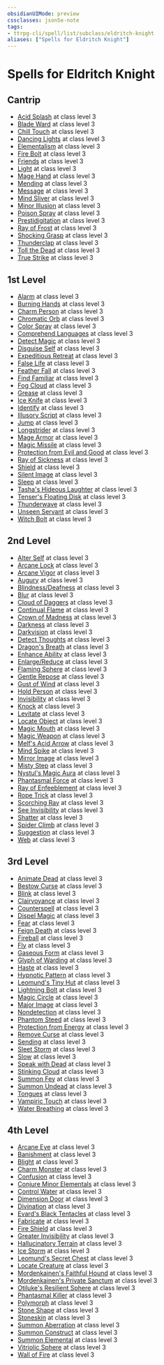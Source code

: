 ```yaml
---
obsidianUIMode: preview
cssclasses: json5e-note
tags:
- ttrpg-cli/spell/list/subclass/eldritch-knight
aliases: ["Spells for Eldritch Knight"]
---
```

# Spells for Eldritch Knight

## Cantrip

- [Acid Splash](acid-splash-xphb "XPHB") at class level 3
- [Blade Ward](blade-ward-xphb "XPHB") at class level 3
- [Chill Touch](chill-touch-xphb "XPHB") at class level 3
- [Dancing Lights](dancing-lights-xphb "XPHB") at class level 3
- [Elementalism](elementalism-xphb "XPHB") at class level 3
- [Fire Bolt](fire-bolt-xphb "XPHB") at class level 3
- [Friends](friends-xphb "XPHB") at class level 3
- [Light](light-xphb "XPHB") at class level 3
- [Mage Hand](mage-hand-xphb "XPHB") at class level 3
- [Mending](mending-xphb "XPHB") at class level 3
- [Message](message-xphb "XPHB") at class level 3
- [Mind Sliver](mind-sliver-xphb "XPHB") at class level 3
- [Minor Illusion](minor-illusion-xphb "XPHB") at class level 3
- [Poison Spray](poison-spray-xphb "XPHB") at class level 3
- [Prestidigitation](prestidigitation-xphb "XPHB") at class level 3
- [Ray of Frost](ray-of-frost-xphb "XPHB") at class level 3
- [Shocking Grasp](shocking-grasp-xphb "XPHB") at class level 3
- [Thunderclap](thunderclap-xphb "XPHB") at class level 3
- [Toll the Dead](toll-the-dead-xphb "XPHB") at class level 3
- [True Strike](true-strike-xphb "XPHB") at class level 3

## 1st Level

- [Alarm](alarm-xphb "XPHB") at class level 3
- [Burning Hands](burning-hands-xphb "XPHB") at class level 3
- [Charm Person](charm-person-xphb "XPHB") at class level 3
- [Chromatic Orb](chromatic-orb-xphb "XPHB") at class level 3
- [Color Spray](color-spray-xphb "XPHB") at class level 3
- [Comprehend Languages](comprehend-languages-xphb "XPHB") at class level 3
- [Detect Magic](detect-magic-xphb "XPHB") at class level 3
- [Disguise Self](disguise-self-xphb "XPHB") at class level 3
- [Expeditious Retreat](expeditious-retreat-xphb "XPHB") at class level 3
- [False Life](false-life-xphb "XPHB") at class level 3
- [Feather Fall](feather-fall-xphb "XPHB") at class level 3
- [Find Familiar](find-familiar-xphb "XPHB") at class level 3
- [Fog Cloud](fog-cloud-xphb "XPHB") at class level 3
- [Grease](grease-xphb "XPHB") at class level 3
- [Ice Knife](ice-knife-xphb "XPHB") at class level 3
- [Identify](identify-xphb "XPHB") at class level 3
- [Illusory Script](illusory-script-xphb "XPHB") at class level 3
- [Jump](jump-xphb "XPHB") at class level 3
- [Longstrider](longstrider-xphb "XPHB") at class level 3
- [Mage Armor](mage-armor-xphb "XPHB") at class level 3
- [Magic Missile](magic-missile-xphb "XPHB") at class level 3
- [Protection from Evil and Good](protection-from-evil-and-good-xphb "XPHB") at class level 3
- [Ray of Sickness](ray-of-sickness-xphb "XPHB") at class level 3
- [Shield](shield-xphb "XPHB") at class level 3
- [Silent Image](silent-image-xphb "XPHB") at class level 3
- [Sleep](sleep-xphb "XPHB") at class level 3
- [Tasha's Hideous Laughter](tashas-hideous-laughter-xphb "XPHB") at class level 3
- [Tenser's Floating Disk](tensers-floating-disk-xphb "XPHB") at class level 3
- [Thunderwave](thunderwave-xphb "XPHB") at class level 3
- [Unseen Servant](unseen-servant-xphb "XPHB") at class level 3
- [Witch Bolt](witch-bolt-xphb "XPHB") at class level 3

## 2nd Level

- [Alter Self](alter-self-xphb "XPHB") at class level 3
- [Arcane Lock](arcane-lock-xphb "XPHB") at class level 3
- [Arcane Vigor](arcane-vigor-xphb "XPHB") at class level 3
- [Augury](augury-xphb "XPHB") at class level 3
- [Blindness/Deafness](blindness-deafness-xphb "XPHB") at class level 3
- [Blur](blur-xphb "XPHB") at class level 3
- [Cloud of Daggers](cloud-of-daggers-xphb "XPHB") at class level 3
- [Continual Flame](continual-flame-xphb "XPHB") at class level 3
- [Crown of Madness](crown-of-madness-xphb "XPHB") at class level 3
- [Darkness](darkness-xphb "XPHB") at class level 3
- [Darkvision](darkvision-xphb "XPHB") at class level 3
- [Detect Thoughts](detect-thoughts-xphb "XPHB") at class level 3
- [Dragon's Breath](dragons-breath-xphb "XPHB") at class level 3
- [Enhance Ability](enhance-ability-xphb "XPHB") at class level 3
- [Enlarge/Reduce](enlarge-reduce-xphb "XPHB") at class level 3
- [Flaming Sphere](flaming-sphere-xphb "XPHB") at class level 3
- [Gentle Repose](gentle-repose-xphb "XPHB") at class level 3
- [Gust of Wind](gust-of-wind-xphb "XPHB") at class level 3
- [Hold Person](hold-person-xphb "XPHB") at class level 3
- [Invisibility](invisibility-xphb "XPHB") at class level 3
- [Knock](knock-xphb "XPHB") at class level 3
- [Levitate](levitate-xphb "XPHB") at class level 3
- [Locate Object](locate-object-xphb "XPHB") at class level 3
- [Magic Mouth](magic-mouth-xphb "XPHB") at class level 3
- [Magic Weapon](magic-weapon-xphb "XPHB") at class level 3
- [Melf's Acid Arrow](melfs-acid-arrow-xphb "XPHB") at class level 3
- [Mind Spike](mind-spike-xphb "XPHB") at class level 3
- [Mirror Image](mirror-image-xphb "XPHB") at class level 3
- [Misty Step](misty-step-xphb "XPHB") at class level 3
- [Nystul's Magic Aura](nystuls-magic-aura-xphb "XPHB") at class level 3
- [Phantasmal Force](phantasmal-force-xphb "XPHB") at class level 3
- [Ray of Enfeeblement](ray-of-enfeeblement-xphb "XPHB") at class level 3
- [Rope Trick](rope-trick-xphb "XPHB") at class level 3
- [Scorching Ray](scorching-ray-xphb "XPHB") at class level 3
- [See Invisibility](see-invisibility-xphb "XPHB") at class level 3
- [Shatter](shatter-xphb "XPHB") at class level 3
- [Spider Climb](spider-climb-xphb "XPHB") at class level 3
- [Suggestion](suggestion-xphb "XPHB") at class level 3
- [Web](web-xphb "XPHB") at class level 3

## 3rd Level

- [Animate Dead](animate-dead-xphb "XPHB") at class level 3
- [Bestow Curse](bestow-curse-xphb "XPHB") at class level 3
- [Blink](blink-xphb "XPHB") at class level 3
- [Clairvoyance](clairvoyance-xphb "XPHB") at class level 3
- [Counterspell](counterspell-xphb "XPHB") at class level 3
- [Dispel Magic](dispel-magic-xphb "XPHB") at class level 3
- [Fear](fear-xphb "XPHB") at class level 3
- [Feign Death](feign-death-xphb "XPHB") at class level 3
- [Fireball](fireball-xphb "XPHB") at class level 3
- [Fly](fly-xphb "XPHB") at class level 3
- [Gaseous Form](gaseous-form-xphb "XPHB") at class level 3
- [Glyph of Warding](glyph-of-warding-xphb "XPHB") at class level 3
- [Haste](haste-xphb "XPHB") at class level 3
- [Hypnotic Pattern](hypnotic-pattern-xphb "XPHB") at class level 3
- [Leomund's Tiny Hut](leomunds-tiny-hut-xphb "XPHB") at class level 3
- [Lightning Bolt](lightning-bolt-xphb "XPHB") at class level 3
- [Magic Circle](magic-circle-xphb "XPHB") at class level 3
- [Major Image](major-image-xphb "XPHB") at class level 3
- [Nondetection](nondetection-xphb "XPHB") at class level 3
- [Phantom Steed](phantom-steed-xphb "XPHB") at class level 3
- [Protection from Energy](protection-from-energy-xphb "XPHB") at class level 3
- [Remove Curse](remove-curse-xphb "XPHB") at class level 3
- [Sending](sending-xphb "XPHB") at class level 3
- [Sleet Storm](sleet-storm-xphb "XPHB") at class level 3
- [Slow](slow-xphb "XPHB") at class level 3
- [Speak with Dead](speak-with-dead-xphb "XPHB") at class level 3
- [Stinking Cloud](stinking-cloud-xphb "XPHB") at class level 3
- [Summon Fey](summon-fey-xphb "XPHB") at class level 3
- [Summon Undead](summon-undead-xphb "XPHB") at class level 3
- [Tongues](tongues-xphb "XPHB") at class level 3
- [Vampiric Touch](vampiric-touch-xphb "XPHB") at class level 3
- [Water Breathing](water-breathing-xphb "XPHB") at class level 3

## 4th Level

- [Arcane Eye](arcane-eye-xphb "XPHB") at class level 3
- [Banishment](banishment-xphb "XPHB") at class level 3
- [Blight](blight-xphb "XPHB") at class level 3
- [Charm Monster](charm-monster-xphb "XPHB") at class level 3
- [Confusion](confusion-xphb "XPHB") at class level 3
- [Conjure Minor Elementals](conjure-minor-elementals-xphb "XPHB") at class level 3
- [Control Water](control-water-xphb "XPHB") at class level 3
- [Dimension Door](dimension-door-xphb "XPHB") at class level 3
- [Divination](divination-xphb "XPHB") at class level 3
- [Evard's Black Tentacles](evards-black-tentacles-xphb "XPHB") at class level 3
- [Fabricate](fabricate-xphb "XPHB") at class level 3
- [Fire Shield](fire-shield-xphb "XPHB") at class level 3
- [Greater Invisibility](greater-invisibility-xphb "XPHB") at class level 3
- [Hallucinatory Terrain](hallucinatory-terrain-xphb "XPHB") at class level 3
- [Ice Storm](ice-storm-xphb "XPHB") at class level 3
- [Leomund's Secret Chest](leomunds-secret-chest-xphb "XPHB") at class level 3
- [Locate Creature](locate-creature-xphb "XPHB") at class level 3
- [Mordenkainen's Faithful Hound](mordenkainens-faithful-hound-xphb "XPHB") at class level 3
- [Mordenkainen's Private Sanctum](mordenkainens-private-sanctum-xphb "XPHB") at class level 3
- [Otiluke's Resilient Sphere](otilukes-resilient-sphere-xphb "XPHB") at class level 3
- [Phantasmal Killer](phantasmal-killer-xphb "XPHB") at class level 3
- [Polymorph](polymorph-xphb "XPHB") at class level 3
- [Stone Shape](stone-shape-xphb "XPHB") at class level 3
- [Stoneskin](stoneskin-xphb "XPHB") at class level 3
- [Summon Aberration](summon-aberration-xphb "XPHB") at class level 3
- [Summon Construct](summon-construct-xphb "XPHB") at class level 3
- [Summon Elemental](summon-elemental-xphb "XPHB") at class level 3
- [Vitriolic Sphere](vitriolic-sphere-xphb "XPHB") at class level 3
- [Wall of Fire](wall-of-fire-xphb "XPHB") at class level 3